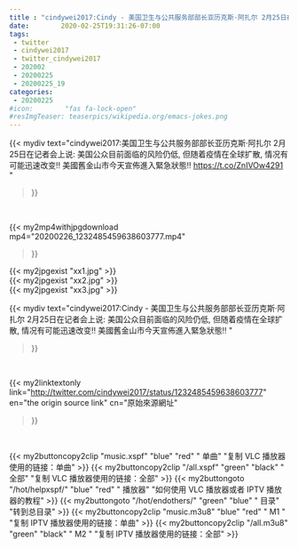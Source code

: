 ```yaml
---
title : "cindywei2017:Cindy - 美国卫生与公共服务部部长亚历克斯·阿扎尔 2月25日在记者会上说: 美国公众目前面临的风险仍低, 但随着疫情在全球扩散, 情况有可能迅速改变‼️  美國舊金山市今天宣佈進入緊急狀態‼️ "
date:        2020-02-25T19:31:26-07:00
tags:
 - twitter
 - cindywei2017
 - twitter_cindywei2017
 - 202002
 - 20200225
 - 20200225_19
categories:
 - 20200225
#icon:        "fas fa-lock-open"
#resImgTeaser: teaserpics/wikipedia.org/emacs-jokes.png
---
```


{{< mydiv text="cindywei2017:美国卫生与公共服务部部长亚历克斯·阿扎尔 2月25日在记者会上说: 美国公众目前面临的风险仍低, 但随着疫情在全球扩散, 情况有可能迅速改变‼️  美國舊金山市今天宣佈進入緊急狀態‼️ https://t.co/ZnIVOw4291 "
>}}
<br>


{{< my2mp4withjpgdownload mp4="20200226_1232485459638603777.mp4"
>}}

{{< my2jpgexist "xx1.jpg" >}}<br>
{{< my2jpgexist "xx2.jpg" >}}<br>
{{< my2jpgexist "xx3.jpg" >}}<br>



{{< mydiv text="cindywei2017:Cindy - 美国卫生与公共服务部部长亚历克斯·阿扎尔 2月25日在记者会上说: 美国公众目前面临的风险仍低, 但随着疫情在全球扩散, 情况有可能迅速改变‼️  美國舊金山市今天宣佈進入緊急狀態‼️ "
>}}
<br>

{{< my2linktextonly link="http://twitter.com/cindywei2017/status/1232485459638603777"
en="the origin source link" cn="原始來源網址"
>}}


<br>

{{< my2buttoncopy2clip "music.xspf"        "blue"   "red"    " 单曲"  "复制 VLC 播放器使用的链接：单曲" >}} {{< my2buttoncopy2clip "/all.xspf"         "green"  "black"  " 全部"  "复制 VLC 播放器使用的链接：全部" >}} {{< my2buttongoto      "/hot/helpxspf/"    "blue"   "red"    " 播放器" "如何使用 VLC 播放器或者 IPTV 播放器的教程" >}} {{< my2buttongoto      "/hot/endothers/"   "green"  "blue"   " 目录"   "转到总目录" >}} {{< my2buttoncopy2clip "music.m3u8"        "blue"   "red"    " M1 "    "复制 IPTV 播放器使用的链接：单曲" >}} {{< my2buttoncopy2clip "/all.m3u8"         "green"  "black"  " M2 "    "复制 IPTV 播放器使用的链接：全部" >}} 

